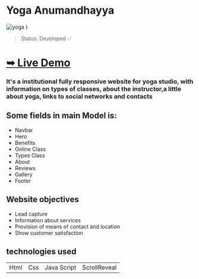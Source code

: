 # Yoga Anumandhayya
![yoga](https://github.com/guicunhadev/yoga-site/assets/103011349/47b76975-f4ec-49fe-9011-dfe02b1e41aa)
)

> Status: Developed ✅
# <a href="https://yogamov.com.br"  target="_blank"><strong>➥ Live Demo</strong></a>

 ### It's a institutional fully responsive website for yoga studio, with information on types of classes, about the instructor,a little about yoga, links to social networks and contacts


 ## Some fields in main Model is:

+ Navbar
+ Hero
+ Benefits
+ Online Class
+ Types Class
+ About
+ Reviews
+ Gallery
+ Footer

## Website objectives
+  Lead capture
+  Information about services
+  Provision of means of contact and location
+  Show customer satisfaction


## technologies used
<table>
 <tr>
  <td>Html</td>
  <td>Css</td>
  <td>Java Script</td>
  <td>ScrollReveal</td>
 </tr>
</table> 
